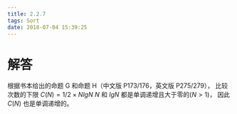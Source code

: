 ```yaml
---
title: 2.2.7
tags: Sort
date: 2018-07-04 15:39:25
---
```


# 解答

根据书本给出的命题 G 和命题 H（中文版 P173/176，英文版 P275/279）， 
比较次数的下限 $C(N) = 1/2 \times NlgN$
$N$ 和 $lgN$ 都是单调递增且大于零的($N>1$)，
因此 $C(N)$ 也是单调递增的。
